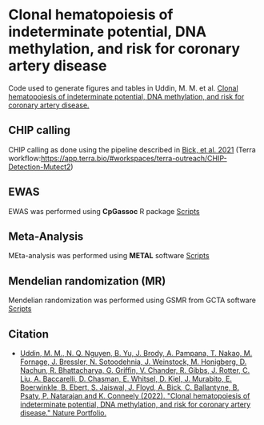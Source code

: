 # Clonal hematopoiesis of indeterminate potential, DNA methylation, and risk for coronary artery disease
Code used to generate figures and tables in Uddin, M. M. et al. [Clonal hematopoiesis of indeterminate potential, DNA methylation, and risk for coronary artery disease.](https://www.researchsquare.com/article/rs-1463822/v1)

## CHIP calling
CHIP calling as done using the pipeline described in [Bick,  et  al. 2021](https://www.nature.com/articles/s41586-020-2819-2)  (Terra workflow:https://app.terra.bio/#workspaces/terra-outreach/CHIP-Detection-Mutect2)

## EWAS
EWAS was performed using **CpGassoc** R package [Scripts](https://github.com/MMesbahU/CHIP-EWAS/tree/main/Scripts/EWAS)

## Meta-Analysis
MEta-analysis was performed using **METAL** software [Scripts](https://github.com/MMesbahU/CHIP-EWAS/tree/main/Scripts/meta_analysis)

## Mendelian randomization (MR)
Mendelian randomization was performed using GSMR from GCTA software [Scripts](https://github.com/MMesbahU/CHIP-EWAS/tree/main/Scripts/MR_Analysis)

## Citation
* [Uddin, M. M., N. Q. Nguyen, B. Yu, J. Brody, A. Pampana, T. Nakao, M. Fornage, J. Bressler, N. Sotoodehnia, J. Weinstock, M. Honigberg, D. Nachun, R. Bhattacharya, G. Griffin, V. Chander, R. Gibbs, J. Rotter, C. Liu, A. Baccarelli, D. Chasman, E. Whitsel, D. Kiel, J. Murabito, E. Boerwinkle, B. Ebert, S. Jaiswal, J. Floyd, A. Bick, C. Ballantyne, B. Psaty, P. Natarajan and K. Conneely (2022). "Clonal hematopoiesis of indeterminate potential, DNA methylation, and risk for coronary artery disease." Nature Portfolio.](https://www.researchsquare.com/article/rs-1463822/v1)
